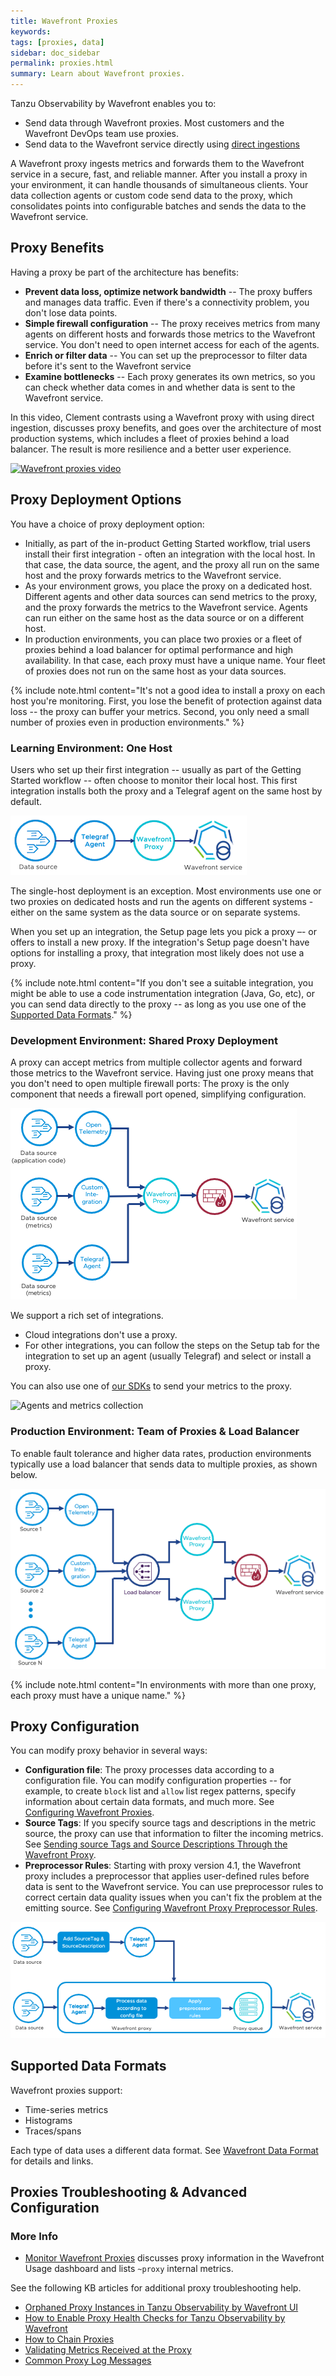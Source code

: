 ```yaml
---
title: Wavefront Proxies
keywords:
tags: [proxies, data]
sidebar: doc_sidebar
permalink: proxies.html
summary: Learn about Wavefront proxies.
---
```

Tanzu Observability by Wavefront enables you to:
* Send data through Wavefront proxies. Most customers and the Wavefront DevOps team use proxies.
* Send data to the Wavefront service directly using [direct ingestions](direct_ingestion.html)


A Wavefront proxy ingests metrics and forwards them to the Wavefront service in a secure, fast, and reliable manner. After you install a proxy in your environment, it can handle thousands of simultaneous clients. Your data collection agents or custom code send data to the proxy, which consolidates points into configurable batches and sends the data to the Wavefront service.

## Proxy Benefits

Having a proxy be part of the architecture has benefits:
- **Prevent data loss, optimize network bandwidth** -- The proxy buffers and manages data traffic. Even if there's a connectivity problem, you don't lose data points.
- **Simple firewall configuration** -- The proxy receives metrics from many agents on different hosts and forwards those metrics to the Wavefront service. You don't need to open internet access for each of the agents.
- **Enrich or filter data** -- You can set up the preprocessor to filter data before it's sent to the Wavefront service
-  **Examine bottlenecks** -- Each proxy generates its own metrics, so you can check whether data comes in and whether data is sent to the Wavefront service.

In this video, Clement contrasts using a Wavefront proxy with using direct ingestion, discusses proxy benefits, and goes over the architecture of most production systems, which includes a fleet of proxies behind a load balancer. The result is more resilience and a better user experience.

<p><a href="https://youtu.be/Lrm8UuxrsqA" target="_blank"><img src="/images/v_proxy_clement.png" style="width: 700px;" alt="Wavefront proxies video"/></a>
</p>



## Proxy Deployment Options

You have a choice of proxy deployment option:
* Initially, as part of the in-product Getting Started workflow, trial users install their first integration - often an integration with the local host. In that case, the data source, the agent, and the proxy all run on the same host and the proxy forwards metrics to the Wavefront service.
* As your environment grows, you place the proxy on a dedicated host. Different agents and other data sources can send metrics to the proxy, and the proxy forwards the metrics to the Wavefront service. Agents can run either on the same host as the data source or on a different host.
*  In production environments, you can place two proxies or a fleet of proxies behind a load balancer for optimal performance and high availability. In that case, each proxy must have a unique name. Your fleet of proxies does not run on the same host as your data sources.

{% include note.html content="It's not a good idea to install a proxy on each host you're monitoring. First, you lose the benefit of protection against data loss -- the proxy can buffer your metrics. Second, you only need a small number of proxies even in production environments." %}

### Learning Environment: One Host

Users who set up their first integration -- usually as part of the Getting Started workflow --  often choose to monitor their local host. This first integration installs both the proxy and a Telegraf agent on the same host by default.

![Proxy and agent on single host](/images/proxy_deployment_simple.png)

The single-host deployment is an exception. Most environments use one or two proxies on dedicated hosts and run the agents on different systems - either on the same system as the data source or on separate systems.

When you set up an integration, the Setup page lets you pick a proxy –- or offers to install a new proxy. If the integration's Setup page doesn't have options for installing a proxy, that integration most likely does not use a proxy.

{% include note.html content="If you don't see a suitable integration, you might be able to use a code instrumentation integration (Java, Go, etc), or you can send data directly to the proxy -- as long as you use one of the [Supported Data Formats](proxies.html#supported-data-formats)." %}

### Development Environment: Shared Proxy Deployment

A proxy can accept metrics from multiple collector agents and forward those metrics to the Wavefront service. Having just one proxy means that you don't need to open multiple firewall ports: The proxy is the only component that needs a firewall port opened, simplifying configuration.

![Multiple agents one proxy](/images/proxy_deployment_multiple_inputs.png)

We support a rich set of integrations.
* Cloud integrations don't use a proxy.
* For other integrations, you can follow the steps on the Setup tab for the integration to set up an agent (usually Telegraf) and select or install a proxy.

You can also use one of [our SDKs](wavefront_sdks.html) to send your metrics to the proxy.

![Agents and metrics collection](/images/proxy_deployment_complex.png)

### Production Environment: Team of Proxies & Load Balancer

To enable fault tolerance and higher data rates, production environments typically use a load balancer that sends data to multiple proxies, as shown below.

![Proxies using load balancer](/images/proxy_deployment_load_balancer.png)

{% include note.html content="In environments with more than one proxy, each proxy must have a unique name." %}

<!---
### Proxies in a Multi-Tenant Environment

Starting with Proxy version 11, you can configure your proxies to work seamlessly in a multi-tenant environment.

* You set configuration properties for the proxy to recognize endpoints for multicasting tenants and Wavefront instances.
* The proxy will then:
  - Register itself to multiple Wavefront instances.
  - Perform multicasting for data points (metrics, delta counters, histograms, and spans).
  - Handle pushback and local data spooling for each multicasting Wavefront instance.

--->


## Proxy Configuration

You can modify proxy behavior in several ways:

- **Configuration file**: The proxy processes data according to a configuration file. You can modify configuration properties -- for example, to create `block` list and `allow` list regex patterns, specify information about certain data formats, and much more. See [Configuring Wavefront Proxies](proxies_configuring.html).
- **Source Tags**: If you specify source tags and descriptions in the metric source, the proxy can use that information to filter the incoming metrics. See [Sending source Tags and Source Descriptions Through the Wavefront Proxy](proxies_configuring.html#sending-source-tags-and-source-descriptions-through-the-wavefront-proxy).
- **Preprocessor Rules**: Starting with proxy version 4.1, the Wavefront proxy includes a preprocessor that applies user-defined rules before data is sent to the Wavefront service. You can use preprocessor rules to correct certain data quality issues when you can't fix the problem at the emitting source. See [Configuring Wavefront Proxy Preprocessor Rules](proxies_preprocessor_rules.html).

![Proxy configuration options](/images/proxy_config_options_rev.png)

## Supported Data Formats

Wavefront proxies support:
* Time-series metrics
* Histograms
* Traces/spans

Each type of data uses a different data format. See [Wavefront Data Format](wavefront_data_format.html) for details and links.

## Proxies Troubleshooting & Advanced Configuration

<!--- Going out in March 2022
### Truncate the Proxy Queue

If, for any reason, you have to truncate the proxy queue, you can do it locally by cleaning up the buffer directory, or remotely using the API with the `truncate` flag.

{% include warning.html content="Truncating the proxy can lead to data loss, but helps if you cannot safely empty queued proxy data in other ways." %}

**To truncate the proxy queue:**

In most cases, you truncate the proxy queue by deleting the files in the proxy queue directory.

1. Connect to the proxy machine.
2. Stop the proxy.
3. Delete all files in the proxy queue directory
4. Start the proxy

**To truncate the proxy queue with the API:**

If you can't connect to the proxy machine or don't have permissions for the proxy queue directory, you can truncate the queue with the API.

Run the following command:

```curl
$curl -X PUT -H 'Authorization: Bearer <TOKEN>' -H 'Content-Type: application/json' "https://MY_INSTANCE.wavefront.com/api/v2/proxy/PROXY_ID" -d {"truncate":true}
```

* `MY_INSTANCE` is your Wavefront instance, for example, the URL could start with `https://example.wavefront.com`
* `PROXY_ID` is the ID, which you can find in the Proxies browser in the Hostname column.--->

### More Info

* [Monitor Wavefront Proxies](monitoring_proxies.html) discusses proxy information in the Wavefront Usage dashboard and lists `~proxy` internal metrics.

See the following KB articles for additional proxy troubleshooting help.

* [Orphaned Proxy Instances in Tanzu Observability by Wavefront UI](https://help.wavefront.com/hc/en-us/articles/360060591732-Orphaned-Proxy-instances-in-Tanzu-Observability-UI)
* [How to Enable Proxy Health Checks for Tanzu Observability by Wavefront](https://help.wavefront.com/hc/en-us/articles/360058952572-How-to-enable-Tanzu-Observability-Proxy-Health-Checks-)
* [How to Chain Proxies](https://help.wavefront.com/hc/en-us/articles/360056083472-How-to-Proxy-Chain)
* [Validating Metrics Received at the Proxy](https://help.wavefront.com/hc/en-us/articles/360054622132-Validating-metrics-received-at-the-proxy)
* [Common Proxy Log Messages](https://help.wavefront.com/hc/en-us/articles/360050483312-Common-Tanzu-Observability-by-Wavefront-Proxy-Log-Messages)
